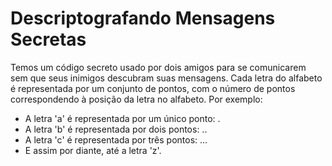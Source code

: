 # Descriptografando Mensagens Secretas
Temos um código secreto usado por dois amigos para se comunicarem sem que seus inimigos descubram suas mensagens. Cada letra do alfabeto é representada por um conjunto de pontos, com o número de pontos correspondendo à posição da letra no alfabeto. 
Por exemplo:
- A letra 'a' é representada por um único ponto: .
- A letra 'b' é representada por dois pontos: ..
- A letra 'c' é representada por três pontos: ...
- E assim por diante, até a letra 'z'.